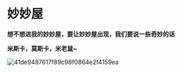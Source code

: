 # 妙妙屋

**想不想进我的妙妙屋，要让妙妙屋出现，我们要说一些奇妙的话**

**米斯卡，莫斯卡，米老鼠~**

![41de9487617f89c98f0864e2f4159ea](https://github.com/user-attachments/assets/21698e33-1239-467d-8427-b8adcdec99b6)

